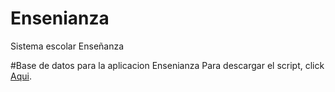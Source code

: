 # Ensenianza
Sistema escolar Enseñanza

#Base de datos para la aplicacion Ensenianza
Para descargar el script, click [Aqui](https://drive.google.com/drive/folders/1a5NVoLA0edkcLG-3T1L6q_KvfBWvPv-f?usp=sharing).
